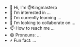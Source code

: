 - 👋 Hi, I’m @Kingmasterp
- 👀 I’m interested in ...
- 🌱 I’m currently learning ...
- 💞️ I’m looking to collaborate on ...
- 📫 How to reach me ...
- 😄 Pronouns: ...
- ⚡ Fun fact: ...

<!---
Kingmasterp/Kingmasterp is a ✨ special ✨ repository because its `README.md` (this file) appears on your GitHub profile.
You can click the Preview link to take a look at your changes.
--->
